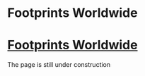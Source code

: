 # Footprints Worldwide
# [Footprints Worldwide](https://blog-project-frontend-r43y.onrender.com/)

The page is still under construction

